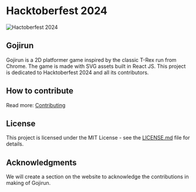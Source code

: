 # Hacktoberfest 2024

![Hactoberfest 2024](https:///assets.jfif)

## Gojirun

Gojirun is a 2D platformer game inspired by the classic T-Rex run from Chrome. The game is made with SVG assets built in React JS. This project is dedicated to Hacktoberfest 2024 and all its contributors.

## How to contribute

Read more:
[Contributing](/Contributing.md)

## License

This project is licensed under the MIT License - see the [LICENSE.md](LICENSE.md) file for details.

## Acknowledgments

We will create a section on the website to acknowledge the contributions in making of Gojirun.

